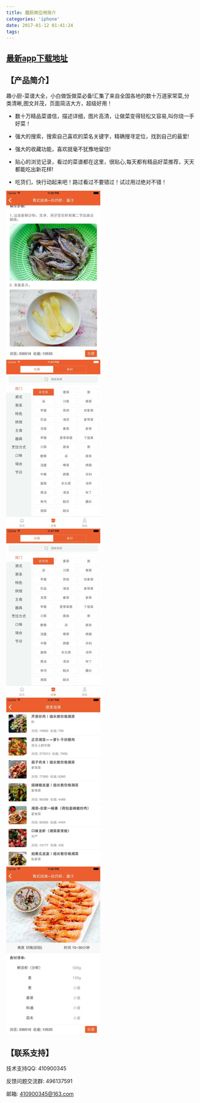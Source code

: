 ```yaml
---
title: 趣厨房应用简介
categories: 'iphone'
date: 2017-01-12 01:41:24
tags:
---
```



## [最新app下载地址](https://itunes.apple.com/cn/app/id1269425611?mt=8)

## 【产品简介】

趣小厨-菜谱大全，小白做饭做菜必备!汇集了来自全国各地的数十万道家常菜,分类清晰,图文并茂，页面简洁大方，超级好用！

* 数十万精品菜谱信，描述详细，图片高清，让做菜变得轻松又容易,叫你烧一手好菜！

* 强大的搜索，搜索自己喜欢的菜名关键字，精确搜寻定位，找到自己的最爱!

* 强大的收藏功能，喜欢就毫不犹豫地留住! 

* 贴心的浏览记录，看过的菜谱都在这里，很贴心,每天都有精品好菜推荐，天天都能吃出新花样!

* 吃货们，快行动起来吧！路过看过不要错过！试过用过绝对不错！
<!-- more -->

<img src="https://raw.githubusercontent.com/sukeyang/blogImage/master/imgp2550778877.jpg" width = "50%" height = "50%" div align=center/>

<img src="https://raw.githubusercontent.com/sukeyang/blogImage/master/imgp2550778867.jpg" width = "50%" height = "50%" div align=center/>

<img src="https://raw.githubusercontent.com/sukeyang/blogImage/master/imgp2550778887.jpg" width = "50%" height = "50%" div align=center/>

<img src="https://raw.githubusercontent.com/sukeyang/blogImage/master/imgp2550778888.jpg" width = "50%" height = "50%" div align=center/>

<img src="https://raw.githubusercontent.com/sukeyang/blogImage/master/imgp2550778871.jpg" width = "50%" height = "50%" div align=center/>

## 【联系支持】

技术支持QQ: 410900345

反馈问题交流群: 496137591

邮箱: 410900345@163.com

